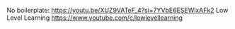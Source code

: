 No boilerplate: https://youtu.be/XUZ9VATeF_4?si=7YVbE6ESEWlxAFk2
Low Level Learning https://www.youtube.com/c/lowlevellearning